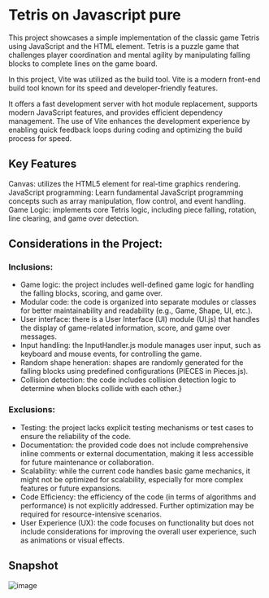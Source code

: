 # Tetris on Javascript pure

This project showcases a simple implementation of the classic game Tetris using JavaScript and the HTML <canvas> element. Tetris is a puzzle game that challenges player coordination and mental agility by manipulating falling blocks to complete lines on the game board.

In this project, Vite was utilized as the build tool. Vite is a modern front-end build tool known for its speed and developer-friendly features. 

It offers a fast development server with hot module replacement, supports modern JavaScript features, and provides efficient dependency management. The use of Vite enhances the development experience by enabling quick feedback loops during coding and optimizing the build process for speed.

## Key Features

Canvas: utilizes the HTML5 <canvas> element for real-time graphics rendering.
JavaScript programming: Learn fundamental JavaScript programming concepts such as array manipulation, flow control, and event handling.
Game Logic: implements core Tetris logic, including piece falling, rotation, line clearing, and game over detection.

## Considerations in the Project:

### Inclusions:

- Game logic: the project includes well-defined game logic for handling the falling blocks, scoring, and game over.
- Modular code: the code is organized into separate modules or classes for better maintainability and readability (e.g., Game, Shape, UI, etc.).
- User interface: there is a User Interface (UI) module (UI.js) that handles the display of game-related information, score, and game over messages.
- Input handling: the InputHandler.js module manages user input, such as keyboard and mouse events, for controlling the game.
- Random shape heneration: shapes are randomly generated for the falling blocks using predefined configurations (PIECES in Pieces.js).
- Collision detection: the code includes collision detection logic to determine when blocks collide with each other.}

### Exclusions:

- Testing: the project lacks explicit testing mechanisms or test cases to ensure the reliability of the code.
- Documentation: the provided code does not include comprehensive inline comments or external documentation, making it less accessible for future maintenance or collaboration.
- Scalability: while the current code handles basic game mechanics, it might not be optimized for scalability, especially for more complex features or future expansions.
- Code Efficiency: the efficiency of the code (in terms of algorithms and performance) is not explicitly addressed. Further optimization may be required for resource-intensive scenarios.
- User Experience (UX): the code focuses on functionality but does not include considerations for improving the overall user experience, such as animations or visual effects.

## Snapshot

![image](https://github.com/diegomottadev/tetris-app/assets/64202326/b0b0fce5-b1d1-45ee-a5df-b9e7c31f4abb)

